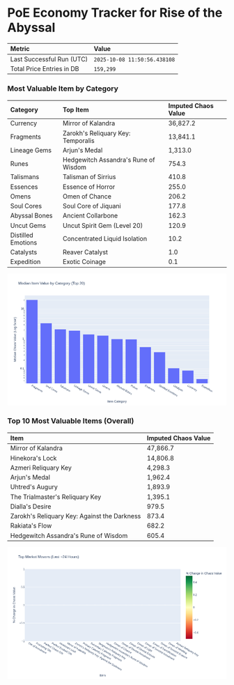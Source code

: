 # PoE Economy Tracker for Rise of the Abyssal

<!-- START_MAINTENANCE -->
| Metric | Value |
|:---|:---|
| Last Successful Run (UTC) | `2025-10-08 11:50:56.438108` |
| Total Price Entries in DB | `159,299` |

<!-- END_MAINTENANCE -->

<!-- START_DATAFRAME_DEBUG -->
<!-- END_DATAFRAME_DEBUG -->

<!-- START_CATEGORY_ANALYSIS -->
### Most Valuable Item by Category
| Category | Top Item | Imputed Chaos Value |
| :--- | :--- | :--- |
| Currency | Mirror of Kalandra | 36,827.2 |
| Fragments | Zarokh's Reliquary Key: Temporalis | 13,841.1 |
| Lineage Gems | Arjun's Medal | 1,313.0 |
| Runes | Hedgewitch Assandra's Rune of Wisdom | 754.3 |
| Talismans | Talisman of Sirrius | 410.8 |
| Essences | Essence of Horror | 255.0 |
| Omens | Omen of Chance | 206.2 |
| Soul Cores | Soul Core of Jiquani | 177.8 |
| Abyssal Bones | Ancient Collarbone | 162.3 |
| Uncut Gems | Uncut Spirit Gem (Level 20) | 120.9 |
| Distilled Emotions | Concentrated Liquid Isolation | 10.2 |
| Catalysts | Reaver Catalyst | 1.0 |
| Expedition | Exotic Coinage | 0.1 |


![Category Analysis Chart](charts/category_analysis.png)
<!-- END_ANALYSIS -->

<!-- START_ANALYSIS -->
### Top 10 Most Valuable Items (Overall)
| Item | Imputed Chaos Value |
| :--- | :--- |
| Mirror of Kalandra | 47,866.7 |
| Hinekora's Lock | 14,806.8 |
| Azmeri Reliquary Key | 4,298.3 |
| Arjun's Medal | 1,962.4 |
| Uhtred's Augury | 1,893.9 |
| The Trialmaster's Reliquary Key | 1,395.1 |
| Dialla's Desire | 979.5 |
| Zarokh's Reliquary Key: Against the Darkness | 873.4 |
| Rakiata's Flow | 682.2 |
| Hedgewitch Assandra's Rune of Wisdom | 605.4 |


![Market Movers Chart](charts/market_movers.png)
<!-- END_ANALYSIS -->
